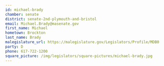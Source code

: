 ```yaml
---
id: michael-brady
chamber: senate
district: senate-2nd-plymouth-and-bristol
email: Michael.Brady@masenate.gov
first_name: Michael
hometown: Brockton
last_name: Brady
malegislature_url: https://malegislature.gov/Legislators/Profile/MDB0
party: D
phone: 617-722-1200
square_picture: /img/legislators/square-pictures/michael-brady.jpg
---
```

